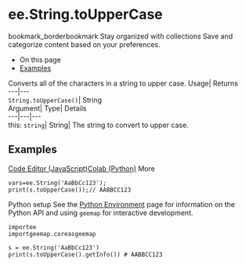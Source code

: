  
#  ee.String.toUpperCase 
bookmark_borderbookmark Stay organized with collections  Save and categorize content based on your preferences.
  * On this page
  * [Examples](https://developers.google.com/earth-engine/apidocs/ee-string-touppercase#examples)


Converts all of the characters in a string to upper case. 
Usage| Returns  
---|---  
`String.toUpperCase()`| String  
Argument| Type| Details  
---|---|---  
this: `string`| String| The string to convert to upper case.  
## Examples
[Code Editor (JavaScript)](https://developers.google.com/earth-engine/apidocs/ee-string-touppercase#code-editor-javascript-sample)[Colab (Python)](https://developers.google.com/earth-engine/apidocs/ee-string-touppercase#colab-python-sample) More
```
vars=ee.String('AaBbCc123');
print(s.toUpperCase());// AABBCC123
```
Python setup
See the [ Python Environment](https://developers.google.com/earth-engine/guides/python_install) page for information on the Python API and using `geemap` for interactive development.
```
importee
importgeemap.coreasgeemap
```
```
s = ee.String('AaBbCc123')
print(s.toUpperCase().getInfo()) # AABBCC123
```

